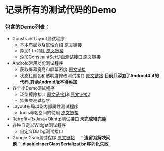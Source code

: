 记录所有的测试代码的Demo
==============
### 包含的Demo列表：
 * ConstraintLayout测试程序
     * 基本布局以及属性介绍 [原文链接](https://juejin.im/post/5a1d9ba66fb9a044fb07819e#heading-35)
     * 添加1.1.x特性 [原文链接](http://www.jcodecraeer.com/a/anzhuokaifa/androidkaifa/2017/1019/8618.html)
     * 添加ConstraintSet动画测试接口 [原文链接](http://www.jianshu.com/p/575829baa39d)
 * Android常用功能测试程序
     * 获取屏幕宽高和屏幕密度 [原文链接](http://blog.csdn.net/liuwan1992/article/details/52795284)
     * 状态栏颜色和透明度修改测试接口 [原文链接](http://blog.csdn.net/maosidiaoxian/article/details/51734895) **目前只添加了Android4.4的代码,其余Android版本待添加**
 * 各个小Demo测试程序
     * 泛型擦除接口 [原文链接1](https://mp.weixin.qq.com/s?__biz=MjM5OTE4ODgzMw==&mid=2247483703&idx=1&sn=9a10fc2edf9d4960845ab6da7807d01e&chksm=a73e01399049882f1c3487222cd5fe2262f66a00ab0ec0d0474710bbde3534932de67e91ea3e&mpshare=1&scene=1&srcid=1211JwJOIfRFmNgGSktFT3Fo&key=60adec318085d)和[原文链接2](http://blog.csdn.net/lonelyroamer/article/details/7868820)
     * 抽象类测试程序
 * Layout布局以及内部属性测试程序
     * tools命名空间的使用 [原文链接](http://www.jcodecraeer.com/a/anzhuokaifa/androidkaifa/2015/0309/2567.html)
 * Retrofit+RxJava+Okhttp测试接口 **未完成待完善**
 * 各种自定义Widget测试程序
     * 自定义Dialog测试接口
 * Google Gson测试程序 [原文链接](https://www.jianshu.com/p/e740196225a4)
     * **遗留为解决问题：.disableInnerClassSerialization序列化失败**
